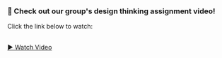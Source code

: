 <h3>🎥 Check out our group's design thinking assignment video!</h3>
<p>Click the link below to watch:</p>
<br/>
<a href="https://youtu.be/__oFY8RwpXE?feature=shared" target="_blank">▶️ Watch Video</a>

